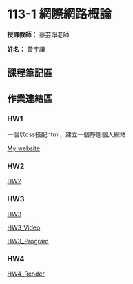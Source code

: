 # 113-1 網際網路概論

**授課教師：** 蔡芸琤老師

**姓名：** 黃宇謙

## 課程筆記區
## 作業連結區
### HW1 
一個以css搭配html，建立一個靜態個人網站

[My website](https://arthurarthurarthur0817.github.io/Website/)

### HW2
[HW2](https://youtu.be/R8iDpLFDLok)

### HW3
[HW3](https://youtu.be/Q39oawEFj0A?si=FBy8Jyehs7cUaJLV)

[HW3_Video](https://youtu.be/RYi0gbDHV1M)

[HW3_Program](https://github.com/ArthurArthurArthur0817/Web/tree/main/HW3)

### HW4

[HW4_Render](https://calendar-p3se.onrender.com)

